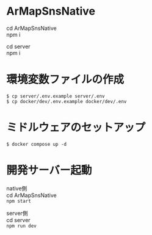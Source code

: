 # ArMapSnsNative
cd ArMapSnsNative  
npm i  

cd server  
npm i  

# 環境変数ファイルの作成  
```
$ cp server/.env.example server/.env
$ cp docker/dev/.env.example docker/dev/.env
```

# ミドルウェアのセットアップ  
```
$ docker compose up -d
```

# 開発サーバー起動  
native側  
cd ArMapSnsNative  
```npm start```  

server側  
cd server  
```npm run dev```  


